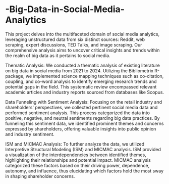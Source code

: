 # -Big-Data-in-Social-Media-Analytics
This project delves into the multifaceted domain of social media analytics, leveraging unstructured data from six distinct sources: Reddit, web scraping, expert discussions, TED Talks, and image scraping. Our comprehensive analysis aims to uncover critical insights and trends within the realm of big data as it pertains to social media.

Thematic Analysis:
We conducted a thematic analysis of existing literature on big data in social media from 2021 to 2024. Utilizing the Bibliometrix R-package, we implemented science mapping techniques such as co-citation, coupling, and co-word analysis to identify emerging research trends and potential gaps in the field. This systematic review encompassed relevant academic articles and industry reports sourced from databases like Scopus.

Data Funneling with Sentiment Analysis:
Focusing on the retail industry and shareholders' perspectives, we collected pertinent social media data and performed sentiment analysis. This process categorized the data into positive, negative, and neutral sentiments regarding big data practices. By funneling this sentiment data, we identified prominent themes and concerns expressed by shareholders, offering valuable insights into public opinion and industry sentiment.

ISM and MICMAC Analysis:
To further analyze the data, we utilized Interpretive Structural Modeling (ISM) and MICMAC analysis. ISM provided a visualization of the interdependencies between identified themes, highlighting their relationships and potential impact. MICMAC analysis categorized these factors based on their driving power, dependence, autonomy, and influence, thus elucidating which factors hold the most sway in shaping shareholder concerns.
